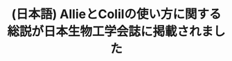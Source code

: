 ---
layout: post-en-none
published: true
title: '(日本語) AllieとColilの使い方に関する総説が日本生物工学会誌に掲載されました'
tags:
- publishment
category: en
---